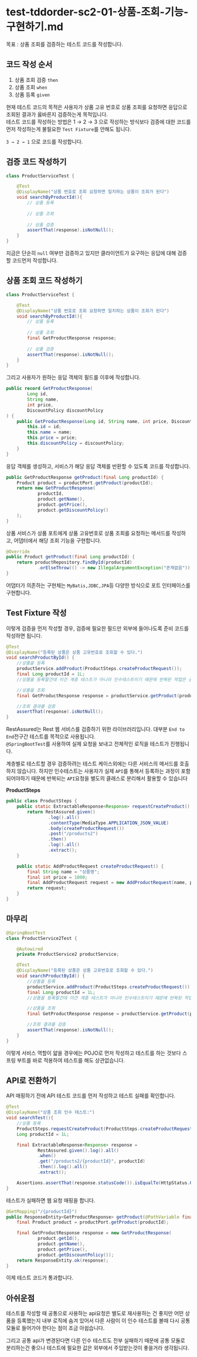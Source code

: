 # test-tddorder-sc2-01-상품-조회-기능-구현하기.md

목표
: 상품 조회를 검증하는 테스트 코드를 작성합니다.  

## 코드 작성 순서
1. 상품 조회 검증 `then`
2. 상품 조회 `when`
3. 상품 등록 `given`
  
현재 테스트 코드의 목적은 사용자가 상품 고유 번호로 상품 조회를 요청하면 응답으로 조회된 결과가 옳바른지 검증하는게 목적입니다.   
테스트 코드를 작성하는 방법은 1 → 2 → 3 으로 작성하는 방식보다 
검증에 대한 코드를 먼저 작성하는게 불필요한 `Test Fixture`를 안해도 됩니다.
  
`3 → 2 → 1` 으로 코드를 작성합니다.

## 검증 코드 작성하기
```Java
class ProductServiceTest {

    @Test
    @DisplayName("상품 번호로 조회 요청하면 일치하는 상품이 조회가 된다")
    void searchByProductId(){
        // 상품 등록
        
        // 상품 조회
        
        // 상품 검증
        assertThat(response).isNotNull();
    }
}
```
지금은 단순히 `null` 여부만 검증하고 있지만 클라이언트가 요구하는 응답에 대해 검증할 코드먼저 작성합니다.  
  
## 상품 조회 코드 작성하기
```Java
class ProductServiceTest {

    @Test
    @DisplayName("상품 번호로 조회 요청하면 일치하는 상품이 조회가 된다")
    void searchByProductId(){
        // 상품 등록
        
        // 상품 조회
        final GetProductResponse response;
        
        // 상품 검증
        assertThat(response).isNotNull();
    }
}
```  
그리고 사용자가 원하는 응답 객체의 필드를 이후에 작성합니다.  
```Java
public record GetProductResponse(
        Long id,
        String name,
        int price,
        DiscountPolicy discountPolicy
) {
    public GetProductResponse(Long id, String name, int price, DiscountPolicy discountPolicy) {
        this.id = id;
        this.name = name;
        this.price = price;
        this.discountPolicy = discountPolicy;
    }
}
```  
응답 객체를 생성하고, 서비스가 해당 응답 객체를 반환할 수 있도록 코드를 작성합니다.  
```Java
public GetProductResponse getProduct(final Long productId) {
    Product product = productPort.getProduct(productId);
    return new GetProductResponse(
            productId,
            product.getName(),
            product.getPrice(),
            product.getDiscountPolicy()
    );
}
```  
상품 서비스가 상품 포트에게 상품 고유번호로 상품 조회를 요청하는 메서드를 작성하고, 어댑터에서 
해당 조회 기능을 구현합니다.
```Java
@Override
public Product getProduct(final Long productId) {
    return productRepository.findById(productId)
            .orElseThrow(() -> new IllegalArgumentException("존재없음"));
}
```  
어댑터가 의존하는 구현체는 `MyBatis,JDBC,JPA`등 다양한 방식으로 포트 인터페이스를 구현합니다.  
  
## Test Fixture 작성
이렇게 검증을 먼저 작성할 경우, 검증에 필요한 필드만 외부에 들어나도록 준비 코드를 작성하면 됩니다.  
```Java
@Test
@DisplayName("등록된 상품은 상품 고유번호로 조회할 수 있다.")
void searchProductById() {
    //상품을 등록
    productService.addProduct(ProductSteps.createProductRequest());
    final Long productId = 1L;
    //상품을 등록할건데 이건 계층 테스트가 아니라 인수테스트이기 때문에 반복된 작업은 공통화된 클래스로 작성해도 된다.

    //상품을 조회
    final GetProductResponse response = productService.getProduct(productId);

    //조회 결과를 검증
    assertThat(response).isNotNull();
}
```  
RestAssured는 Rest 웹 서비스를 검증하기 위한 라이브러리입니다. 
대부분 `End to End`전구간 테스트를 목적으로 사용됩니다.  
`@SpringBootTest`를 사용하여 실제 요청을 보내고 전체적인 로직을 테스트가 진행됩니다. 

계층별로 테스트할 경우 검증하려는 테스트 케이스외에는 다른 서비스의 메서드를 호출하지 않습니다. 
하지만 인수테스트는 사용자가 실제 `API`를 통해서 등록하는 과정이 포함되어야하기 때문에 
반복되는 `API`요청을 별도의 클래스로 분리해서 활용할 수 있습니다

**ProductSteps**  
```Java
public class ProductSteps {
    public static ExtractableResponse<Response> requestCreateProduct() {
        return RestAssured.given()
                .log().all()
                .contentType(MediaType.APPLICATION_JSON_VALUE)
                .body(createProductRequest())
                .post("/products2")
                .then()
                .log().all()
                .extract();
    }

    public static AddProductRequest createProductRequest() {
        final String name = "상품명";
        final int price = 1000;
        final AddProductRequest request = new AddProductRequest(name, price, DiscountPolicy.NONE);
        return request;
    }
}
```

## 마무리
```Java
@SpringBootTest
class ProductService2Test {

    @Autowired
    private ProductService2 productService;

    @Test
    @DisplayName("등록된 상품은 상품 고유번호로 조회할 수 있다.")
    void searchProductById() {
        //상품을 등록
        productService.addProduct(ProductSteps.createProductRequest());
        final Long productId = 1L;
        //상품을 등록할건데 이건 계층 테스트가 아니라 인수테스트이기 때문에 반복된 작업은 공통화된 클래스로 작성해도 된다.

        //상품을 조회
        final GetProductResponse response = productService.getProduct(productId);

        //조회 결과를 검증
        assertThat(response).isNotNull();
    }
}
```  
이렇게 서비스 역할이 얇을 경우에는 POJO로 먼저 작성하고 테스트를 하는 것보다 스프링 부트를 바로 적용하여 테스트를 해도 상관없습니다.

## API로 전환하기
API 매핑하기 전에 API 테스트 코드를 먼저 작성하고 테스트 실패를 확인합니다.
```Java
@Test
@DisplayName("상품 조회 인수 테스트:")
void searchTest(){
    //상품 등록
    ProductSteps.requestCreateProduct(ProductSteps.createProductRequest());
    Long productId = 1L;

    final ExtractableResponse<Response> response =
            RestAssured.given().log().all()
            .when()
            .get("/products2/{productId}", productId)
            .then().log().all()
            .extract();

    Assertions.assertThat(response.statusCode()).isEqualTo(HttpStatus.OK.value());
}
```  
테스트가 실패하면 웹 요청 매핑을 합니다.
```Java
@GetMapping("/{productId}")
public ResponseEntity<GetProductResponse> getProduct(@PathVariable final Long productId) {
    final Product product = productPort.getProduct(productId);

    final GetProductResponse response = new GetProductResponse(
            product.getId(),
            product.getName(),
            product.getPrice(),
            product.getDiscountPolicy());
    return ResponseEntity.ok(response);
}
```
이제 테스트 코드가 통과합니다.

## 아쉬운점
테스트를 작성할 때 공통으로 사용하는 api요청은 별도로 재사용하는 건 좋지만 
어떤 상품을 등록했는지 내부 로직에 숨겨 있어서 다른 사람이 이 인수 테스트를 볼때 
다시 공통 모듈로 들어가야 한다는 점이 조금 아쉽습니다.  

그리고 공통 api가 변경된다면 다른 인수 테스트도 전부 실패하기 때문에 
공통 모듈로 분리하는건 좋으나 테스트에 필요한 값은 외부에서 주입받는것이 좋을거라 생각됩니다.  

